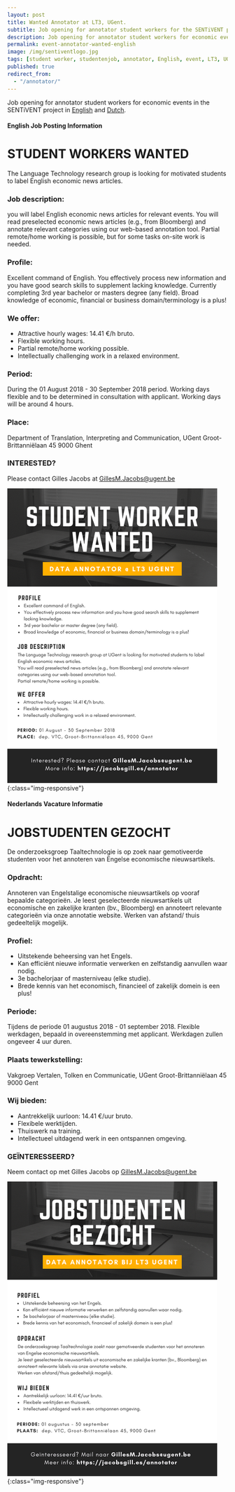 ```yaml
---
layout: post
title: Wanted Annotator at LT3, UGent.
subtitle: Job opening for annotator student workers for the SENTiVENT project.
description: Job opening for annotator student workers for economic events in the SENTiVENT project (English and Dutch).
permalink: event-annotator-wanted-english
image: /img/sentiventlogo.jpg
tags: [student worker, studentenjob, annotator, English, event, LT3, UGent, SENTiVENT, job]
published: true
redirect_from:
  - "/annotator/"
---
```

Job opening for annotator student workers for economic events in the SENTiVENT project in [English](#english-job-posting-information) and [Dutch](#nederlands-vacature-informatie).

#### English Job Posting Information
# STUDENT WORKERS WANTED

The Language Technology research group is looking for motivated students to label English economic news articles.

### Job description:
you will label English economic news articles for relevant events.
You will read preselected economic news articles (e.g., from Bloomberg) and annotate relevant categories using our web-based annotation tool.
Partial remote/home working is possible, but for some tasks on-site work is needed.

### Profile:
Excellent command of English.
You effectively process new information and you have good search skills to supplement lacking knowledge.
Currently completing 3rd year bachelor or masters degree (any field).
Broad knowledge of economic, financial or business domain/terminology is a plus!

### We offer:
- Attractive hourly wages: 14.41 €/h bruto.
- Flexible working hours.
- Partial remote/home working possible.
- Intellectually challenging work in a relaxed environment.

### Period:
During the 01 August 2018 - 30 September 2018 period. Working days flexible and to be determined in consultation with applicant. Working days will be around 4 hours.

### Place: 
Department of Translation, Interpreting and Communication, UGent
Groot-Brittanniëlaan 45
9000 Ghent

### INTERESTED? 
Please contact Gilles Jacobs at GillesM.Jacobs@ugent.be

![LT3 Annotator Event English Flyer](/img/lt3annotatoreventenglish.png){:class="img-responsive"}

#### Nederlands Vacature Informatie
# JOBSTUDENTEN GEZOCHT

De onderzoeksgroep Taaltechnologie is op zoek naar gemotiveerde studenten voor het annoteren van Engelse economische nieuwsartikels.

### Opdracht:
Annoteren van Engelstalige economische nieuwsartikels op vooraf bepaalde categorieën.
Je leest geselecteerde nieuwsartikels uit economische en zakelijke kranten (bv., Bloomberg) en annoteert relevante categorieën via onze annotatie website.
Werken van afstand/ thuis gedeeltelijk mogelijk.


### Profiel:
- Uitstekende beheersing van het Engels.
- Kan efficiënt nieuwe informatie verwerken en zelfstandig aanvullen waar nodig.
- 3e bachelorjaar of masterniveau (elke studie).
- Brede kennis van het economisch, financieel of zakelijk domein is een plus!

### Periode:
Tijdens de periode 01 augustus 2018 - 01 september 2018.
Flexible werkdagen, bepaald in overeenstemming met applicant. 
Werkdagen zullen ongeveer 4 uur duren.

### Plaats tewerkstelling:
Vakgroep Vertalen, Tolken en Communicatie, UGent
Groot-Brittanniëlaan 45
9000 Gent

### Wij bieden:
- Aantrekkelijk uurloon: 14.41 €/uur bruto.
- Flexibele werktijden.
- Thuiswerk na training.
- Intellectueel uitdagend werk in een ontspannen omgeving.

### GEÏNTERESSEERD?
Neem contact op met Gilles Jacobs op GillesM.Jacobs@ugent.be

![LT3 Annotator Event Dutch Flyer](/img/lt3annotatoreventdutch.png){:class="img-responsive"}